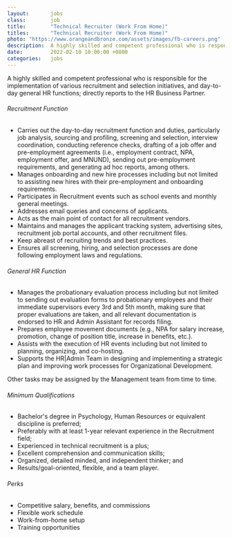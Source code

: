 ```yaml
---
layout:       jobs
class:        job
title:        "Technical Recruiter (Work From Home)"
titles:       "Technical Recruiter (Work From Home)"
photo: "https://www.orangeandbronze.com/assets/images/fb-careers.png"
description:  A highly skilled and competent professional who is responsible for the implementation of various recruitment and selection initiatives, and day-to-day general HR functions; directly reports to the HR Business Partner.
date:         2022-02-10 10:00:00 +0800
categories:   jobs
---
```

<!-- Do not leave new lines after each element. Elements after new lines will not be rendered. -->
<p>A highly skilled and competent professional who is responsible for the implementation of various recruitment and selection initiatives, and day-to-day general HR functions; directly reports to the HR Business Partner.</p>
<h6>Recruitment Function</h6>
<ul>
    <li>Carries out the day-to-day recruitment function and duties, particularly job analysis, sourcing and profiling, screening and selection, interview coordination, conducting reference checks, drafting of a job offer and pre-employment agreements (i.e., employment contract, NPA, employment offer, and MNUND), sending out pre-employment requirements, and generating ad hoc reports, among others.</li>
    <li>Manages onboarding and new hire processes including but not limited to assisting new hires with their pre-employment and onboarding requirements.</li>
    <li>Participates in Recruitment events such as school events and monthly general meetings.</li>
    <li>Addresses email queries and concerns of applicants.</li>
    <li>Acts as the main point of contact for all recruitment vendors.</li>
    <li>Maintains and manages the applicant tracking system, advertising sites, recruitment job portal accounts, and other recruitment files.</li>
    <li>Keep abreast of recruiting trends and best practices.</li>
    <li>Ensures all screening, hiring, and selection processes are done following employment laws and regulations.</li>
</ul>
<h6>General HR Function</h6>
<ul>
    <li>Manages the probationary evaluation process including but not limited to sending out evaluation forms to probationary employees and their immediate supervisors every 3rd and 5th month, making sure that proper evaluations are taken, and all relevant documentation is endorsed to HR and Admin Assistant for records filing.</li>
    <li>Prepares employee movement documents (e.g., NPA for salary increase, promotion, change of position title, increase in benefits, etc.).</li>
    <li>Assists with the execution of HR events including but not limited to planning, organizing, and co-hosting. </li>
    <li>Supports the HR|Admin Team in designing and implementing a strategic plan and improving work processes for Organizational Development.</li>
</ul>
<p>Other tasks may be assigned by the Management team from time to time.</p>
<h6>Minimum Qualifications</h6>
<ul>
    <li>Bachelor's degree in Psychology, Human Resources or equivalent discipline is preferred;</li>
    <li>Preferably with at least 1-year relevant experience in the Recruitment field;</li>
    <li>Experienced in technical recruitment is a plus;</li>
    <li>Excellent comprehension and communication skills;</li>
    <li>Organized, detailed minded, and independent thinker; and</li>
    <li>Results/goal-oriented, flexible, and a team player.</li>
</ul>
<h6>Perks</h6>
<ul>
    <li>Competitive salary, benefits, and commissions</li>
    <li>Flexible work schedule</li>
    <li>Work-from-home setup</li>
    <li>Training opportunities</li>
</ul>

